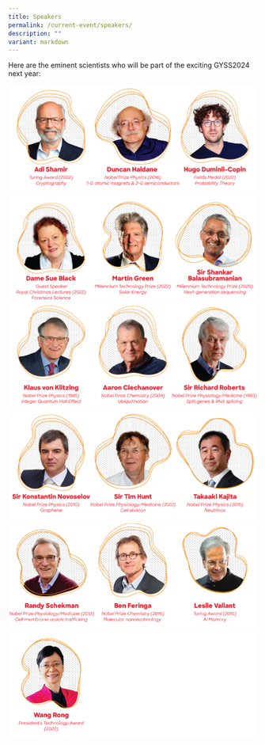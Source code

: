 ```yaml
---
title: Speakers
permalink: /current-event/speakers/
description: ""
variant: markdown
---
```

Here are the eminent scientists who will be part of the exciting GYSS2024 next year:

![](/images/GYSS%202024/2024_Speaker_1.png)
![](/images/GYSS%202024/2024_Speaker_2.png)
![](/images/GYSS%202024/2024_Speaker_3.png)
![](/images/GYSS%202024/2024_Speaker_4.png)
![](/images/GYSS%202024/2024_Speaker_5.png)
![](/images/GYSS%202024/GYSS_speaker_featuing_3_Wang_Rong__1_.png)